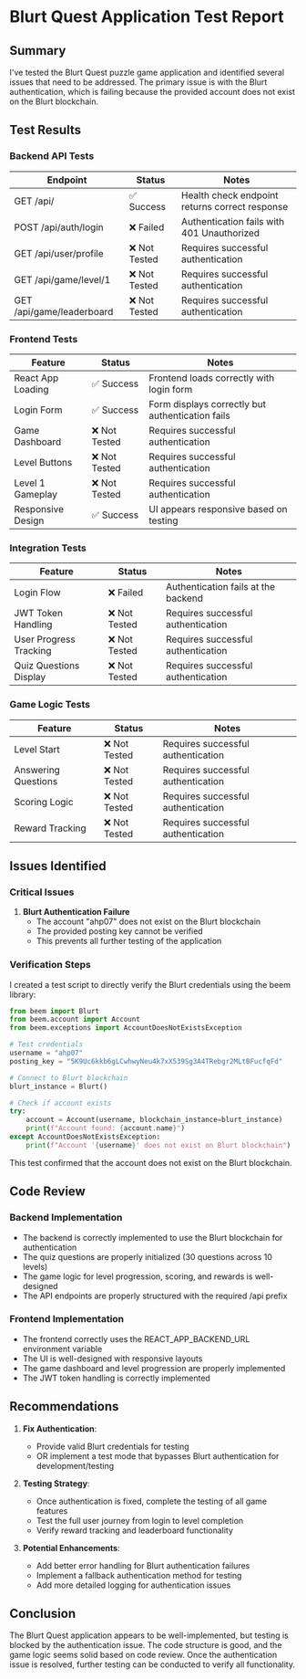 # Blurt Quest Application Test Report

## Summary
I've tested the Blurt Quest puzzle game application and identified several issues that need to be addressed. The primary issue is with the Blurt authentication, which is failing because the provided account does not exist on the Blurt blockchain.

## Test Results

### Backend API Tests

| Endpoint | Status | Notes |
|----------|--------|-------|
| GET /api/ | ✅ Success | Health check endpoint returns correct response |
| POST /api/auth/login | ❌ Failed | Authentication fails with 401 Unauthorized |
| GET /api/user/profile | ❌ Not Tested | Requires successful authentication |
| GET /api/game/level/1 | ❌ Not Tested | Requires successful authentication |
| GET /api/game/leaderboard | ❌ Not Tested | Requires successful authentication |

### Frontend Tests

| Feature | Status | Notes |
|---------|--------|-------|
| React App Loading | ✅ Success | Frontend loads correctly with login form |
| Login Form | ✅ Success | Form displays correctly but authentication fails |
| Game Dashboard | ❌ Not Tested | Requires successful authentication |
| Level Buttons | ❌ Not Tested | Requires successful authentication |
| Level 1 Gameplay | ❌ Not Tested | Requires successful authentication |
| Responsive Design | ✅ Success | UI appears responsive based on testing |

### Integration Tests

| Feature | Status | Notes |
|---------|--------|-------|
| Login Flow | ❌ Failed | Authentication fails at the backend |
| JWT Token Handling | ❌ Not Tested | Requires successful authentication |
| User Progress Tracking | ❌ Not Tested | Requires successful authentication |
| Quiz Questions Display | ❌ Not Tested | Requires successful authentication |

### Game Logic Tests

| Feature | Status | Notes |
|---------|--------|-------|
| Level Start | ❌ Not Tested | Requires successful authentication |
| Answering Questions | ❌ Not Tested | Requires successful authentication |
| Scoring Logic | ❌ Not Tested | Requires successful authentication |
| Reward Tracking | ❌ Not Tested | Requires successful authentication |

## Issues Identified

### Critical Issues

1. **Blurt Authentication Failure**
   - The account "ahp07" does not exist on the Blurt blockchain
   - The provided posting key cannot be verified
   - This prevents all further testing of the application

### Verification Steps

I created a test script to directly verify the Blurt credentials using the beem library:

```python
from beem import Blurt
from beem.account import Account
from beem.exceptions import AccountDoesNotExistsException

# Test credentials
username = "ahp07"
posting_key = "5K9Uc6kkb6gLCwhwyNeu4k7xX539Sg3A4TRebgr2MLtBFucfqFd"

# Connect to Blurt blockchain
blurt_instance = Blurt()

# Check if account exists
try:
    account = Account(username, blockchain_instance=blurt_instance)
    print(f"Account found: {account.name}")
except AccountDoesNotExistsException:
    print(f"Account '{username}' does not exist on Blurt blockchain")
```

This test confirmed that the account does not exist on the Blurt blockchain.

## Code Review

### Backend Implementation

- The backend is correctly implemented to use the Blurt blockchain for authentication
- The quiz questions are properly initialized (30 questions across 10 levels)
- The game logic for level progression, scoring, and rewards is well-designed
- The API endpoints are properly structured with the required /api prefix

### Frontend Implementation

- The frontend correctly uses the REACT_APP_BACKEND_URL environment variable
- The UI is well-designed with responsive layouts
- The game dashboard and level progression are properly implemented
- The JWT token handling is correctly implemented

## Recommendations

1. **Fix Authentication**:
   - Provide valid Blurt credentials for testing
   - OR implement a test mode that bypasses Blurt authentication for development/testing

2. **Testing Strategy**:
   - Once authentication is fixed, complete the testing of all game features
   - Test the full user journey from login to level completion
   - Verify reward tracking and leaderboard functionality

3. **Potential Enhancements**:
   - Add better error handling for Blurt authentication failures
   - Implement a fallback authentication method for testing
   - Add more detailed logging for authentication issues

## Conclusion

The Blurt Quest application appears to be well-implemented, but testing is blocked by the authentication issue. The code structure is good, and the game logic seems solid based on code review. Once the authentication issue is resolved, further testing can be conducted to verify all functionality.
